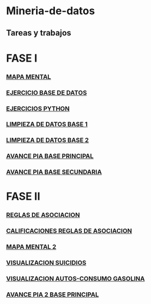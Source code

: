 # Mineria-de-datos 
## Tareas y trabajos
# FASE I
### [MAPA MENTAL](Mapa%20Mental%20MINERIA.pdf)  
### [EJERCICIO BASE DE DATOS](https://github.com/AndyCortez98/FCFM/blob/main/Ej1_BaseDatos.Equipo10.pdf)
### [EJERCICIOS PYTHON](Ej_Python_1757180.ipynb)
### [LIMPIEZA DE DATOS BASE 1](https://github.com/AndyCortez98/FCFM/blob/main/Ej_Limpieza_Equipo_10.ipynb)
### [LIMPIEZA DE DATOS BASE 2](https://github.com/AndyCortez98/FCFM/blob/main/Ej_LimpiezaConsumo_Equipo10.ipynb)
### [AVANCE PIA BASE PRINCIPAL](https://github.com/AndyCortez98/FCFM/blob/main/Avance_PIA_Eq10.ipynb)
### [AVANCE PIA BASE SECUNDARIA](https://github.com/AndyCortez98/FCFM/blob/main/Avance1_PIA_Equipo10.ipynb)
# FASE II
### [REGLAS DE ASOCIACION](https://github.com/AndyCortez98/FCFM/blob/main/Presentacion_Reglas.de.asociacion_Equipo10.pdf)
### [CALIFICACIONES REGLAS DE ASOCIACION](Calificaci%C3%B3n_Reglas.De.Asociaci%C3%B3n_Equipo10.pdf)
### [MAPA MENTAL 2](https://github.com/AndreshdzFCFM/Mineria-de-datos/blob/main/MapaMental2_1757180.pdf)
### [ VISUALIZACION SUICIDIOS](https://github.com/SergioOviedoMartinez/Mineria-de-datos/blob/main/Visualizaci%C3%B3n1_Equipo10.ipynb)
### [ VISUALIZACION AUTOS-CONSUMO GASOLINA](https://github.com/SergioOviedoMartinez/Mineria-de-datos/blob/main/Visualizaci%C3%B3n2_Equipo10.ipynb)
### [AVANCE PIA 2 BASE PRINCIPAL](https://github.com/AndreshdzFCFM/Mineria-de-datos/blob/main/Avance%20PIA%202_EQ_10.ipynb)
